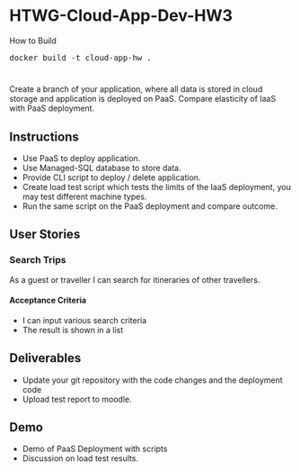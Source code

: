 # HTWG-Cloud-App-Dev-HW3
How to Build

<pre>
docker build -t cloud-app-hw .
</pre>

# 
Create a branch of your application, where all data is stored in cloud storage and application is deployed on PaaS.
Compare elasticity of IaaS with PaaS deployment.


## Instructions

* Use PaaS to deploy application.
* Use Managed-SQL database to store data.
* Provide CLI script to deploy / delete application.
* Create load test script which tests the limits of the IaaS deployment, you may test different machine types.
* Run the same script on the PaaS deployment and compare outcome.

## User Stories

### Search Trips
As a guest or traveller I can search for itineraries of other travellers.

#### Acceptance Criteria
* I can input various search criteria
* The result is shown in a list

## Deliverables
* Update your git repository with the code changes and the deployment code
* Upload test report to moodle.
## Demo
* Demo of PaaS Deployment with scripts
* Discussion on load test results.
